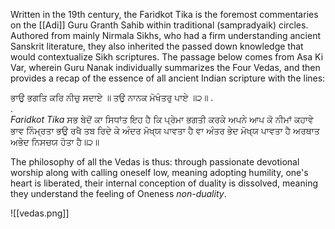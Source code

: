 Written in the 19th century, the Faridkot Tika is the foremost commentaries on the [[Adi]] Guru Granth Sahib within traditional (sampradyaik) circles. Authored from mainly Nirmala Sikhs, who had a firm understanding ancient Sanskrit literature, they also inherited the passed down knowledge that would contextualize Sikh scriptures. The passage below comes from Asa Ki Var, wherein Guru Nanak individually summarizes the Four Vedas, and then provides a recap of the essence of all ancient Indian scripture with the lines:  

ਭਾਉ ਭਗਤਿ ਕਰਿ ਨੀਚੁ ਸਦਾਏ ॥ ਤਉ ਨਾਨਕ ਮੋਖੰਤਰੁ ਪਾਏ ॥੨॥ .  
.  
*Faridkot Tika* ਸਭ ਬੇਦੋਂ ਕਾ ਸਿਧਾਂਤ ਇਹ ਹੈ ਕਿ ਪ੍ਰੇਮਾ ਭਗਤੀ ਕਰਕੇ ਅਪਨੇ ਆਪ ਕੋ ਨੀਮਾਂ ਕਹਾਵੇ ਭਾਵ ਨਿੰਮ੍ਰਤਾ ਭਉ ਰਖੈ ਤਬ ਰਿਦੇ ਕੇ ਅੰਦਰ ਮੋਖ੍ਯ ਪਾਵਤਾ ਹੈ ਵਾ ਅੰਤਰ ਭੇਦ ਮੋਖ੍ਯ ਪਾਵਤਾ ਹੈ ਅਰਥਾਤ ਅਭੇਦ ਨਿਸਚਯ ਹੋਤਾ ਹੈ॥੨॥  
  
The philosophy of all the Vedas is thus: through passionate devotional worship along with calling oneself low, meaning adopting humility, one's heart is liberated, their internal conception of duality is dissolved, meaning they understand the feeling of Oneness *non-duality*.

![[vedas.png]]